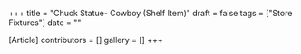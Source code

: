 +++
title = "Chuck Statue- Cowboy (Shelf Item)"
draft = false
tags = ["Store Fixtures"]
date = ""

[Article]
contributors = []
gallery = []
+++